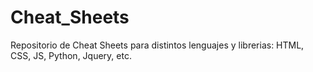 # Cheat_Sheets
Repositorio de Cheat Sheets para distintos lenguajes y librerias: HTML, CSS, JS, Python, Jquery, etc.
